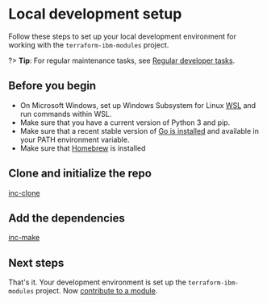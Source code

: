 # Local development setup

Follow these steps to set up your local development environment for working with the `terraform-ibm-modules` project.

?> **Tip**: For regular maintenance tasks, see [Regular developer tasks](dev-maintenance.md).

## Before you begin

- On Microsoft Windows, set up Windows Subsystem for Linux [WSL](https://ubuntu.com/wsl) and run commands within WSL.
- Make sure that you have a current version of Python 3 and pip.
- Make sure that a recent stable version of [Go is installed](https://go.dev/doc/install) and available in your PATH environment variable.
- Make sure that [Homebrew](https://brew.sh) is installed

## Clone and initialize the repo

[inc-clone](inc-clone.md ':include')

## Add the dependencies

[inc-make](inc-make.md ':include')

## Next steps

That's it. Your development environment is set up the `terraform-ibm-modules` project. Now [contribute to a module](contribute-module.md).

